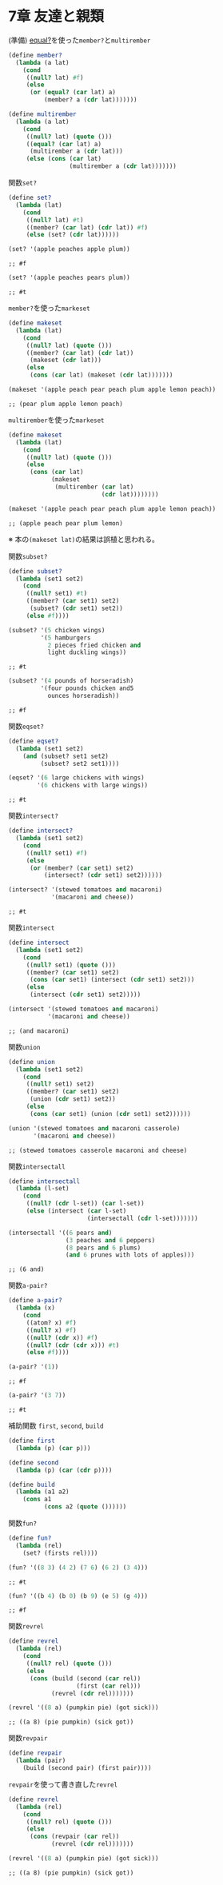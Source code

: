 
# 7章 友達と親類

(準備)
[equal?](http://practical-scheme.net/gauche/man/gauche-refj/Deng-Jia-Xing-toBi-Jiao-.html#index-equal_003f)を使った`member?`と`multirember`

``` scm
(define member?
  (lambda (a lat)
    (cond
     ((null? lat) #f)
     (else
      (or (equal? (car lat) a)
          (member? a (cdr lat)))))))

(define multirember
  (lambda (a lat)
    (cond
     ((null? lat) (quote ()))
     ((equal? (car lat) a)
      (multirember a (cdr lat)))
     (else (cons (car lat)
                 (multirember a (cdr lat)))))))
```

関数`set?`

``` scm
(define set?
  (lambda (lat)
    (cond
     ((null? lat) #t)
     ((member? (car lat) (cdr lat)) #f)
     (else (set? (cdr lat))))))
```

``` scm
(set? '(apple peaches apple plum))
```

    ;; #f

``` scm
(set? '(apple peaches pears plum))
```

    ;; #t

`member?`を使った`markeset`

``` scm
(define makeset
  (lambda (lat)
    (cond
     ((null? lat) (quote ()))
     ((member? (car lat) (cdr lat))
      (makeset (cdr lat)))
     (else
      (cons (car lat) (makeset (cdr lat)))))))
```

``` scm
(makeset '(apple peach pear peach plum apple lemon peach))
```

    ;; (pear plum apple lemon peach)

`multirember`を使った`markeset`

``` scm
(define makeset
  (lambda (lat)
    (cond
     ((null? lat) (quote ()))
     (else
      (cons (car lat)
            (makeset
             (multirember (car lat)
                          (cdr lat))))))))
```

``` scm
(makeset '(apple peach pear peach plum apple lemon peach))
```

    ;; (apple peach pear plum lemon)

※ 本の`(makeset lat)`の結果は誤植と思われる。

関数`subset?`

``` scm
(define subset?
  (lambda (set1 set2)
    (cond
     ((null? set1) #t)
     ((member? (car set1) set2)
      (subset? (cdr set1) set2))
     (else #f))))
```

``` scm
(subset? '(5 chicken wings)
         '(5 hamburgers
           2 pieces fried chicken and
           light duckling wings))
```

    ;; #t

``` scm
(subset? '(4 pounds of horseradish)
         '(four pounds chicken and5
           ounces horseradish))
```

    ;; #f

関数`eqset?`

``` scm
(define eqset?
  (lambda (set1 set2)
    (and (subset? set1 set2)
         (subset? set2 set1))))
```

``` scm
(eqset? '(6 large chickens with wings)
        '(6 chickens with large wings))
```

    ;; #t

関数`intersect?`

``` scm
(define intersect?
  (lambda (set1 set2)
    (cond
     ((null? set1) #f)
     (else
      (or (member? (car set1) set2)
          (intersect? (cdr set1) set2))))))
```

``` scm
(intersect? '(stewed tomatoes and macaroni)
            '(macaroni and cheese))
```

    ;; #t

関数`intersect`

``` scm
(define intersect
  (lambda (set1 set2)
    (cond
     ((null? set1) (quote ()))
     ((member? (car set1) set2)
      (cons (car set1) (intersect (cdr set1) set2)))
     (else
      (intersect (cdr set1) set2)))))
```

``` scm
(intersect '(stewed tomatoes and macaroni)
           '(macaroni and cheese))
```

    ;; (and macaroni)

関数`union`

``` scm
(define union
  (lambda (set1 set2)
    (cond
     ((null? set1) set2)
     ((member? (car set1) set2)
      (union (cdr set1) set2))
     (else
      (cons (car set1) (union (cdr set1) set2))))))
```

``` scm
(union '(stewed tomatoes and macaroni casserole)
       '(macaroni and cheese))
```

    ;; (stewed tomatoes casserole macaroni and cheese)

関数`intersectall`

``` scm
(define intersectall
  (lambda (l-set)
    (cond
     ((null? (cdr l-set)) (car l-set))
     (else (intersect (car l-set)
                      (intersectall (cdr l-set)))))))
```

``` scm
(intersectall '((6 pears and)
                (3 peaches and 6 peppers)
                (8 pears and 6 plums)
                (and 6 prunes with lots of apples)))
```

    ;; (6 and)

関数`a-pair?`

``` scm
(define a-pair?
  (lambda (x)
    (cond
     ((atom? x) #f)
     ((null? x) #f)
     ((null? (cdr x)) #f)
     ((null? (cdr (cdr x))) #t)
     (else #f))))
```

``` scm
(a-pair? '(1))
```

    ;; #f

``` scm
(a-pair? '(3 7))
```

    ;; #t

補助関数 `first`, `second`, `build`

``` scm
(define first
  (lambda (p) (car p)))

(define second
  (lambda (p) (car (cdr p))))

(define build
  (lambda (a1 a2)
    (cons a1
          (cons a2 (quote ())))))
```

関数`fun?`

``` scm
(define fun?
  (lambda (rel)
    (set? (firsts rel))))
```

``` scm
(fun? '((8 3) (4 2) (7 6) (6 2) (3 4)))
```

    ;; #t

``` scm
(fun? '((b 4) (b 0) (b 9) (e 5) (g 4)))
```

    ;; #f

関数`revrel`

``` scm
(define revrel
  (lambda (rel)
    (cond
     ((null? rel) (quote ()))
     (else
      (cons (build (second (car rel))
                   (first (car rel)))
            (revrel (cdr rel)))))))
```

``` scm
(revrel '((8 a) (pumpkin pie) (got sick)))
```

    ;; ((a 8) (pie pumpkin) (sick got))

関数`revpair`

``` scm
(define revpair
  (lambda (pair)
    (build (second pair) (first pair))))
```

`revpair`を使って書き直した`revrel`

``` scm
(define revrel
  (lambda (rel)
    (cond
     ((null? rel) (quote ()))
     (else
      (cons (revpair (car rel))
            (revrel (cdr rel)))))))
```

``` scm
(revrel '((8 a) (pumpkin pie) (got sick)))
```

    ;; ((a 8) (pie pumpkin) (sick got))
